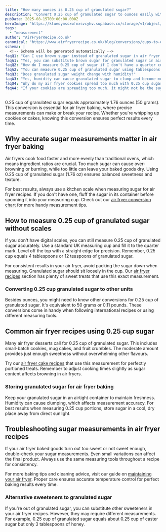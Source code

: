 ```yaml
---
title: "How many ounces is 0.25 cup of granulated sugar?"
description: "Convert 0.25 cup of granulated sugar to ounces easily with our simple guide. Perfect for air fryer baking recipes!"
pubDate: 2025-08-15T00:00:00.000Z
heroImage: "https://klueoymssxwfnxsvcyhv.supabase.co/storage/v1/object/public/Shmucket/how-many-ounces-is-025-cup-granulated-sugar.webp"
tags:
  - "measurement"
author: "AirFryerRecipe.co.uk"
canonical: "https://www.airfryerrecipe.co.uk/blog/conversions/cups-to-ounces/how-many-ounces-is-025-cup-granulated-sugar"
schema: |
  <!-- Schema will be generated automatically -->
faqQ1: "Can I use brown sugar instead of granulated sugar in air fryer recipes?"
faqA1: "Yes, you can substitute brown sugar for granulated sugar in air fryer recipes. Use the same 0.25 cup measurement, but be aware that brown sugar contains molasses which adds moisture. This may slightly affect texture and browning times in your air fryer."
faqQ2: "How do I measure 0.25 cup of sugar if I don't have a quarter cup measure?"
faqA2: "You can measure 0.25 cup of granulated sugar using tablespoons. Four level tablespoons equal 0.25 cup. Alternatively, fill a half-cup measure halfway, then remove half of that amount. For precise air fryer baking, consider investing in a set of measuring cups."
faqQ3: "Does granulated sugar weight change with humidity?"
faqA3: "Yes, humidity can cause granulated sugar to clump and become more compact. This means a 0.25 cup measure might contain slightly more sugar by weight in humid conditions. For air fryer recipes where precision matters, it's best to measure sugar on dry days or use scales."
faqQ4: "Why do my air fryer cookies spread too much with 0.25 cup sugar?"
faqA4: "If your cookies are spreading too much, it might not be the sugar measurement alone. While 0.25 cup of granulated sugar is correct, other factors like butter temperature or baking powder can affect spreading. Try chilling your dough before air frying and check your leavening agents are fresh."
---
```

<p>0.25 cup of granulated sugar equals approximately 1.76 ounces (50 grams). This conversion is essential for air fryer baking, where precise measurements can make or break your recipe. Whether you're whipping up cookies or cakes, knowing this conversion ensures perfect results every time.</p>

<h2>Why accurate sugar measurements matter in air fryer baking</h2>
<p>Air fryers cook food faster and more evenly than traditional ovens, which means ingredient ratios are crucial. Too much sugar can cause over-browning or burning, while too little can leave your baked goods dry. Using 0.25 cup of granulated sugar (1.76 oz) ensures balanced sweetness and texture.</p>
<p>For best results, always use a kitchen scale when measuring sugar for air fryer recipes. If you don't have one, fluff the sugar in its container before spooning it into your measuring cup. Check out our <a href=https://www.airfryerrecipe.co.uk/air-fryer-conversion-chart>air fryer conversion chart</a> for more handy measurement tips.</p>

<h2>How to measure 0.25 cup of granulated sugar without scales</h2>
<p>If you don't have digital scales, you can still measure 0.25 cup of granulated sugar accurately. Use a standard UK measuring cup and fill it to the quarter mark. Level off the top with a straight edge for precision. Remember, 0.25 cup equals 4 tablespoons or 12 teaspoons of granulated sugar.</p>
<p>For consistent results in your air fryer, avoid packing the sugar down when measuring. Granulated sugar should sit loosely in the cup. Our <a href=https://www.airfryerrecipe.co.uk/recipes>air fryer recipes</a> section has plenty of sweet treats that use this exact measurement.</p>

<h3>Converting 0.25 cup granulated sugar to other units</h3>
<p>Besides ounces, you might need to know other conversions for 0.25 cup of granulated sugar. It's equivalent to 50 grams or 0.11 pounds. These conversions come in handy when following international recipes or using different measuring tools.</p>

<h2>Common air fryer recipes using 0.25 cup sugar</h2>
<p>Many air fryer desserts call for 0.25 cup of granulated sugar. This includes small-batch cookies, mug cakes, and fruit crumbles. The moderate amount provides just enough sweetness without overwhelming other flavours.</p>
<p>Try our <a href=https://www.airfryerrecipe.co.uk/recipe-category/cakes>air fryer cake recipes</a> that use this measurement for perfectly portioned treats. Remember to adjust cooking times slightly as sugar content affects browning in air fryers.</p>

<h3>Storing granulated sugar for air fryer baking</h3>
<p>Keep your granulated sugar in an airtight container to maintain freshness. Humidity can cause clumping, which affects measurement accuracy. For best results when measuring 0.25 cup portions, store sugar in a cool, dry place away from direct sunlight.</p>

<h2>Troubleshooting sugar measurements in air fryer recipes</h2>
<p>If your air fryer baked goods turn out too sweet or not sweet enough, double-check your sugar measurements. Even small variations can affect the final product. Always use the same measuring tools throughout a recipe for consistency.</p>
<p>For more baking tips and cleaning advice, visit our guide on <a href=https://www.airfryerrecipe.co.uk/air-fryer-cleaner>maintaining your air fryer</a>. Proper care ensures accurate temperature control for perfect baking results every time.</p>

<h3>Alternative sweeteners to granulated sugar</h3>
<p>If you're out of granulated sugar, you can substitute other sweeteners in your air fryer recipes. However, they may require different measurements. For example, 0.25 cup of granulated sugar equals about 0.25 cup of caster sugar but only 3 tablespoons of honey.</p>
